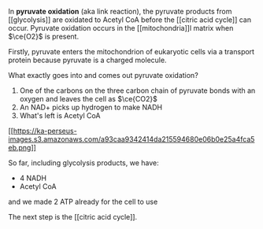 In **pyruvate oxidation** (aka link reaction), the pyruvate products from [[glycolysis]] are oxidated to Acetyl CoA before the [[citric acid cycle]] can occur. Pyruvate oxidation occurs in the [[mitochondria]]l matrix when $\ce{O2}$ is present.

Firstly, pyruvate enters the mitochondrion of eukaryotic cells via a transport protein because pyruvate is a charged molecule. 

What exactly goes into and comes out pyruvate oxidation?

1. One of the carbons on the three carbon chain of pyruvate bonds with an oxygen and leaves the cell as $\ce{CO2}$
2. An NAD+ picks up hydrogen to make NADH
3. What's left is Acetyl CoA


[[https://ka-perseus-images.s3.amazonaws.com/a93caa9342414da215594680e06b0e25a4fca5eb.png]]

So far, including glycolysis products, we have:

- 4 NADH
- Acetyl CoA

and we made 2 ATP already for the cell to use

The next step is the [[citric acid cycle]].